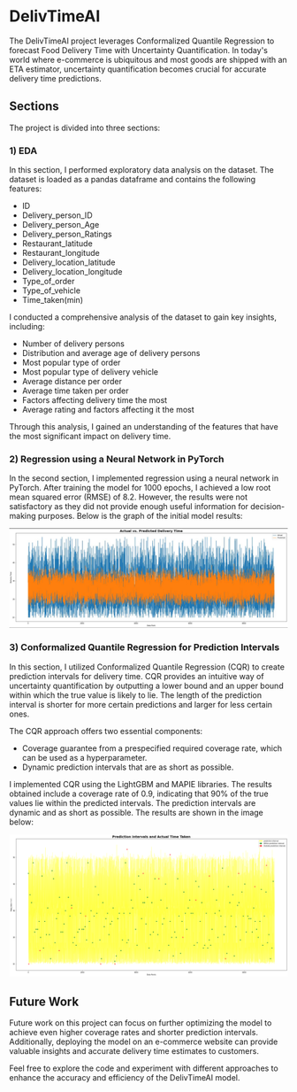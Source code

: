 # DelivTimeAI

The DelivTimeAI project leverages Conformalized Quantile Regression to forecast Food Delivery Time with Uncertainty Quantification. In today's world where e-commerce is ubiquitous and most goods are shipped with an ETA estimator, uncertainty quantification becomes crucial for accurate delivery time predictions.

## Sections

The project is divided into three sections:

### 1) EDA

In this section, I performed exploratory data analysis on the dataset. The dataset is loaded as a pandas dataframe and contains the following features:

- ID
- Delivery_person_ID
- Delivery_person_Age
- Delivery_person_Ratings
- Restaurant_latitude
- Restaurant_longitude
- Delivery_location_latitude
- Delivery_location_longitude
- Type_of_order
- Type_of_vehicle
- Time_taken(min)

I conducted a comprehensive analysis of the dataset to gain key insights, including:

- Number of delivery persons
- Distribution and average age of delivery persons
- Most popular type of order
- Most popular type of delivery vehicle
- Average distance per order
- Average time taken per order
- Factors affecting delivery time the most
- Average rating and factors affecting it the most

Through this analysis, I gained an understanding of the features that have the most significant impact on delivery time.

### 2) Regression using a Neural Network in PyTorch

In the second section, I implemented regression using a neural network in PyTorch. After training the model for 1000 epochs, I achieved a low root mean squared error (RMSE) of 8.2. However, the results were not satisfactory as they did not provide enough useful information for decision-making purposes. Below is the graph of the initial model results:

![Neural Network Results](initial_model.JPG)

### 3) Conformalized Quantile Regression for Prediction Intervals

In this section, I utilized Conformalized Quantile Regression (CQR) to create prediction intervals for delivery time. CQR provides an intuitive way of uncertainty quantification by outputting a lower bound and an upper bound within which the true value is likely to lie. The length of the prediction interval is shorter for more certain predictions and larger for less certain ones.

The CQR approach offers two essential components:

- Coverage guarantee from a prespecified required coverage rate, which can be used as a hyperparameter.
- Dynamic prediction intervals that are as short as possible.

I implemented CQR using the LightGBM and MAPIE libraries. The results obtained include a coverage rate of 0.9, indicating that 90% of the true values lie within the predicted intervals. The prediction intervals are dynamic and as short as possible. The results are shown in the image below:

![CQR Results](cqr_result.png)

## Future Work

Future work on this project can focus on further optimizing the model to achieve even higher coverage rates and shorter prediction intervals. Additionally, deploying the model on an e-commerce website can provide valuable insights and accurate delivery time estimates to customers.

Feel free to explore the code and experiment with different approaches to enhance the accuracy and efficiency of the DelivTimeAI model.

